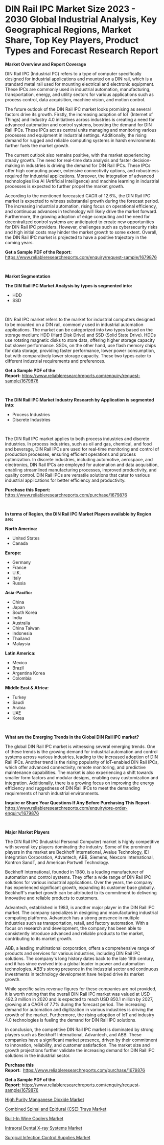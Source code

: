 <p><h1>DIN Rail IPC Market Size 2023 - 2030 Global Industrial Analysis, Key Geographical Regions, Market Share, Top Key Players, Product Types and Forecast Research Report</h1></p><p><strong>Market Overview and Report Coverage</strong></p>
<p><p>DIN Rail IPC (Industrial PC) refers to a type of computer specifically designed for industrial applications and mounted on a DIN rail, which is a standard metal rail used for mounting electrical and electronic equipment. These IPCs are commonly used in industrial automation, manufacturing, transportation, energy, and utility sectors for various applications such as process control, data acquisition, machine vision, and motion control.</p><p>The future outlook of the DIN Rail IPC market looks promising as several factors drive its growth. Firstly, the increasing adoption of IoT (Internet of Things) and Industry 4.0 initiatives across industries is creating a need for advanced automation and control systems, boosting the demand for DIN Rail IPCs. These IPCs act as central units managing and monitoring various processes and equipment in industrial settings. Additionally, the rising demand for rugged and reliable computing systems in harsh environments further fuels the market growth.</p><p>The current outlook also remains positive, with the market experiencing steady growth. The need for real-time data analysis and faster decision-making in industries is driving the demand for DIN Rail IPCs. These IPCs offer high computing power, extensive connectivity options, and robustness required for industrial applications. Moreover, the integration of advanced technologies like AI (Artificial Intelligence) and machine learning in industrial processes is expected to further propel the market growth.</p><p>According to the mentioned forecasted CAGR of 12.6%, the DIN Rail IPC market is expected to witness substantial growth during the forecast period. The increasing industrial automation, rising focus on operational efficiency, and continuous advances in technology will likely drive the market forward. Furthermore, the growing adoption of edge computing and the need for decentralized control systems are anticipated to create new opportunities for DIN Rail IPC providers. However, challenges such as cybersecurity risks and high initial costs may hinder the market growth to some extent. Overall, the DIN Rail IPC market is projected to have a positive trajectory in the coming years.</p></p>
<p><strong>Get a Sample PDF of the Report:</strong> <a href="https://www.reliableresearchreports.com/enquiry/request-sample/1679876">https://www.reliableresearchreports.com/enquiry/request-sample/1679876</a></p>
<p>&nbsp;</p>
<p><strong>Market Segmentation</strong></p>
<p><strong>The DIN Rail IPC Market Analysis by types is segmented into:</strong></p>
<p><ul><li>HDD</li><li>SSD</li></ul></p>
<p>&nbsp;</p>
<p><p>DIN Rail IPC market refers to the market for industrial computers designed to be mounted on a DIN rail, commonly used in industrial automation applications. The market can be categorized into two types based on the storage medium: HDD (Hard Disk Drive) and SSD (Solid State Drive). HDDs use rotating magnetic disks to store data, offering higher storage capacity but slower performance. SSDs, on the other hand, use flash memory chips for data storage, providing faster performance, lower power consumption, but with comparatively lower storage capacity. These two types cater to different industrial requirements and preferences.</p></p>
<p><strong>Get a Sample PDF of the Report:</strong>&nbsp;<a href="https://www.reliableresearchreports.com/enquiry/request-sample/1679876">https://www.reliableresearchreports.com/enquiry/request-sample/1679876</a></p>
<p>&nbsp;</p>
<p><strong>The DIN Rail IPC Market Industry Research by Application is segmented into:</strong></p>
<p><ul><li>Process Industries</li><li>Discrete Industries</li></ul></p>
<p>&nbsp;</p>
<p><p>The DIN Rail IPC market applies to both process industries and discrete industries. In process industries, such as oil and gas, chemical, and food and beverage, DIN Rail IPCs are used for real-time monitoring and control of production processes, ensuring efficient operations and process optimization. In discrete industries, including automotive, aerospace, and electronics, DIN Rail IPCs are employed for automation and data acquisition, enabling streamlined manufacturing processes, improved productivity, and quality control. DIN Rail IPCs are versatile solutions that cater to various industrial applications for better efficiency and productivity.</p></p>
<p><strong>Purchase this Report:</strong>&nbsp; <a href="https://www.reliableresearchreports.com/purchase/1679876">https://www.reliableresearchreports.com/purchase/1679876</a></p>
<p>&nbsp;</p>
<p><strong>In terms of Region, the DIN Rail IPC Market Players available by Region are:</strong></p>
<p>
    <p> <strong> North America: </strong>
        <ul>
            <li>United States</li>
            <li>Canada</li>
        </ul>
        </p> 
    <p> <strong> Europe: </strong>
        <ul>
            <li>Germany</li>
            <li>France</li>
            <li>U.K.</li>
            <li>Italy</li>
            <li>Russia</li>
        </ul>
        </p> 
    <p> <strong> Asia-Pacific: </strong>
        <ul>
            <li>China</li>
            <li>Japan</li>
            <li>South Korea</li>
            <li>India</li>
            <li>Australia</li>
            <li>China Taiwan</li>
            <li>Indonesia</li>
            <li>Thailand</li>
            <li>Malaysia</li>
        </ul>
        </p> 
    <p> <strong> Latin America: </strong>
        <ul>
            <li>Mexico</li>
            <li>Brazil</li>
            <li>Argentina Korea</li>
            <li>Colombia</li>
        </ul>
        </p> 
    <p> <strong> Middle East & Africa: </strong>
        <ul>
            <li>Turkey</li>
            <li>Saudi</li>
            <li>Arabia</li>
            <li>UAE</li>
            <li>Korea</li>
        </ul>
    </p>
    </p>
<p>&nbsp;</p>
<p><strong>What are the Emerging Trends in the Global DIN Rail IPC market?</strong></p>
<p><p>The global DIN Rail IPC market is witnessing several emerging trends. One of these trends is the growing demand for industrial automation and control systems across various industries, leading to the increased adoption of DIN Rail IPCs. Another trend is the rising popularity of IoT-enabled DIN Rail IPCs, which offer advanced connectivity, remote monitoring, and predictive maintenance capabilities. The market is also experiencing a shift towards smaller form factors and modular designs, enabling easy customization and integration. Additionally, there is a growing focus on improving the energy efficiency and ruggedness of DIN Rail IPCs to meet the demanding requirements of harsh industrial environments.</p></p>
<p><strong>Inquire or Share Your Questions If Any Before Purchasing This Report</strong>- <a href="https://www.reliableresearchreports.com/enquiry/pre-order-enquiry/1679876">https://www.reliableresearchreports.com/enquiry/pre-order-enquiry/1679876</a></p>
<p>&nbsp;</p>
<p><strong>Major Market Players</strong></p>
<p><p>The DIN Rail IPC (Industrial Personal Computer) market is highly competitive with several key players dominating the industry. Some of the prominent players in the market are Beckhoff International, Avalue Technology, IEI Integration Corporation, Advantech, ABB, Siemens, Nexcom International, Kontron SandT, and American Portwell Technology.</p><p>Beckhoff International, founded in 1980, is a leading manufacturer of automation and control systems. They offer a wide range of DIN Rail IPC solutions for various industrial applications. Over the years, the company has experienced significant growth, expanding its customer base globally. Beckhoff's market growth can be attributed to its commitment to delivering innovative and reliable products to customers.</p><p>Advantech, established in 1983, is another major player in the DIN Rail IPC market. The company specializes in designing and manufacturing industrial computing platforms. Advantech has a strong presence in multiple industries such as transportation, retail, and factory automation. With a focus on research and development, the company has been able to consistently introduce advanced and reliable products to the market, contributing to its market growth.</p><p>ABB, a leading multinational corporation, offers a comprehensive range of products and services for various industries, including DIN Rail IPC solutions. The company's long history dates back to the late 19th century, and it has since evolved into a global leader in power and automation technologies. ABB's strong presence in the industrial sector and continuous investments in technology development have helped drive its market growth.</p><p>While specific sales revenue figures for these companies are not provided, it is worth noting that the overall DIN Rail IPC market was valued at USD 492.3 million in 2020 and is expected to reach USD 850.1 million by 2027, growing at a CAGR of 7.7% during the forecast period. The increasing demand for automation and digitization in various industries is driving the growth of the market. Furthermore, the rising adoption of IoT and industry 4.0 technologies is fueling the demand for DIN Rail IPC solutions.</p><p>In conclusion, the competitive DIN Rail IPC market is dominated by strong players such as Beckhoff International, Advantech, and ABB. These companies have a significant market presence, driven by their commitment to innovation, reliability, and customer satisfaction. The market size and growth projections further validate the increasing demand for DIN Rail IPC solutions in the industrial sector.</p></p>
<p><strong>Purchase this Report:</strong>&nbsp;&nbsp;<a href="https://www.reliableresearchreports.com/purchase/1679876">https://www.reliableresearchreports.com/purchase/1679876</a></p>
<p></p>
<p><strong>Get a Sample PDF of the Report:</strong>&nbsp;<a href="https://www.reliableresearchreports.com/enquiry/request-sample/1679876">https://www.reliableresearchreports.com/enquiry/request-sample/1679876</a></p>
<p><p><a href="https://medium.com/@laneygibson1991/high-purity-manganese-dioxide-market-report-reveals-the-latest-trends-and-growth-opportunities-of-77a2d369ac11">High Purity Manganese Dioxide Market</a></p><p><a href="https://github.com/Krish2023na/Market-Research-Report-List-1/blob/main/combined-spinal-and-epidural-cse-trays-market.md">Combined Spinal and Epidural (CSE) Trays Market</a></p><p><a href="https://medium.com/@royalmiller09/built-in-wine-coolers-market-insight-market-trends-growth-forecasted-from-2023-to-2030-87c09b9f1fd6">Built-In Wine Coolers Market</a></p><p><a href="https://www.linkedin.com/pulse/intraoral-dental-x-ray-systems-market-size-share-amp-ul1pc/">Intraoral Dental X-ray Systems Market</a></p><p><a href="https://www.linkedin.com/pulse/surgical-infection-control-supplies-market-size-2023-koj8c/">Surgical Infection Control Supplies Market</a></p></p>